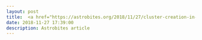 ```yaml
---
layout: post
title:  <a href="https://astrobites.org/2018/11/27/cluster-creation-in-a-cosmological-context/">Cluster Creation in a Cosmological Context</a>
date: 2018-11-27 17:39:00
description: Astrobites article
---
```

